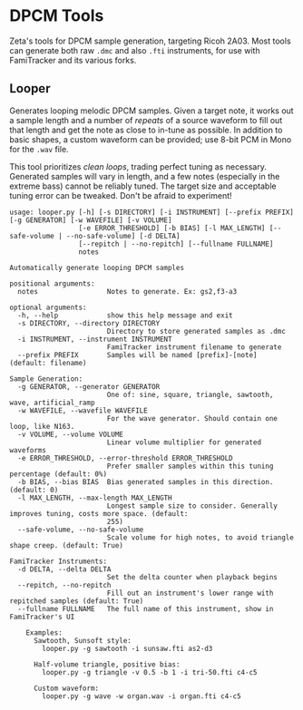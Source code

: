 # DPCM Tools
Zeta's tools for DPCM sample generation, targeting Ricoh 2A03. Most tools can generate both raw `.dmc` and also `.fti` instruments, for use with FamiTracker and its various forks.

## Looper

Generates looping melodic DPCM samples. Given a target note, it works out a sample length and a number of _repeats_ of a source waveform to fill out that length and get the note as close to in-tune as possible. In addition to basic shapes, a custom waveform can be provided; use 8-bit PCM in Mono for the `.wav` file.

This tool prioritizes _clean loops_, trading perfect tuning as necessary. Generated samples will vary in length, and a few notes (especially in the extreme bass) cannot be reliably tuned. The target size and acceptable tuning error can be tweaked. Don't be afraid to experiment!

```
usage: looper.py [-h] [-s DIRECTORY] [-i INSTRUMENT] [--prefix PREFIX] [-g GENERATOR] [-w WAVEFILE] [-v VOLUME]
                 [-e ERROR_THRESHOLD] [-b BIAS] [-l MAX_LENGTH] [--safe-volume | --no-safe-volume] [-d DELTA]
                 [--repitch | --no-repitch] [--fullname FULLNAME]
                 notes

Automatically generate looping DPCM samples

positional arguments:
  notes                 Notes to generate. Ex: gs2,f3-a3

optional arguments:
  -h, --help            show this help message and exit
  -s DIRECTORY, --directory DIRECTORY
                        Directory to store generated samples as .dmc
  -i INSTRUMENT, --instrument INSTRUMENT
                        FamiTracker instrument filename to generate
  --prefix PREFIX       Samples will be named [prefix]-[note] (default: filename)

Sample Generation:
  -g GENERATOR, --generator GENERATOR
                        One of: sine, square, triangle, sawtooth, wave, artificial_ramp
  -w WAVEFILE, --wavefile WAVEFILE
                        For the wave generator. Should contain one loop, like N163.
  -v VOLUME, --volume VOLUME
                        Linear volume multiplier for generated waveforms
  -e ERROR_THRESHOLD, --error-threshold ERROR_THRESHOLD
                        Prefer smaller samples within this tuning percentage (default: 0%)
  -b BIAS, --bias BIAS  Bias generated samples in this direction. (default: 0)
  -l MAX_LENGTH, --max-length MAX_LENGTH
                        Longest sample size to consider. Generally improves tuning, costs more space. (default:
                        255)
  --safe-volume, --no-safe-volume
                        Scale volume for high notes, to avoid triangle shape creep. (default: True)

FamiTracker Instruments:
  -d DELTA, --delta DELTA
                        Set the delta counter when playback begins
  --repitch, --no-repitch
                        Fill out an instrument's lower range with repitched samples (default: True)
  --fullname FULLNAME   The full name of this instrument, show in FamiTracker's UI

    Examples:
      Sawtooth, Sunsoft style:
        looper.py -g sawtooth -i sunsaw.fti as2-d3

      Half-volume triangle, positive bias:
        looper.py -g triangle -v 0.5 -b 1 -i tri-50.fti c4-c5

      Custom waveform:
        looper.py -g wave -w organ.wav -i organ.fti c4-c5
```



